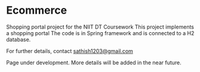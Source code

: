 # Ecommerce
Shopping portal project for the NIIT DT Coursework
This project implements a shopping portal
The code is in Spring framework and is connected to a H2 database.

For further details, contact sathish1203@gmail.com

Page under development. More details will be added in the near future.

